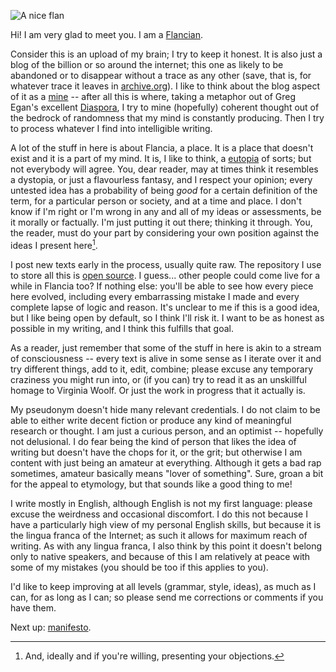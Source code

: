 <!--
.. title: Meta
.. slug: meta
.. date: 2018-12-16 17:33:15 UTC+01:00
.. tags: flancia
.. link: 
.. description: 
.. type: text
-->

![A nice flan](/static/flan.jpg)

Hi! I am very glad to meet you. I am a [Flancian](https://anagora.org/wiki/User:Flancia).

Consider this is an upload of my brain; I try to keep it honest. It is also just a blog of the billion or so around the internet; this one as likely to be abandoned or to disappear without a trace as any other (save, that is, for whatever trace it leaves in [archive.org](https://web.archive.org/web/*/flancia.org)). I like to think about the blog aspect of it as a [mine](/mine) -- after all this is where, taking a metaphor out of Greg Egan's excellent [Diaspora](https://www.goodreads.com/book/show/156785.Diaspora), I try to mine (hopefully) coherent thought out of the bedrock of randomness that my mind is constantly producing. Then I try to process whatever I find into intelligible writing.

A lot of the stuff in here is about Flancia, a place. It is a place that doesn't exist and it is a part of my mind. It is, I like to think, a [eutopia](https://en.wikipedia.org/wiki/Eutopia) of sorts; but not everybody will agree. You, dear reader, may at times think it resembles a dystopia, or just a flavourless fantasy, and I respect your opinion; every untested idea has a probability of being *good* for a certain definition of the term, for a particular person or society, and at a time and place. I don't know if I'm right or I'm wrong in any and all of my ideas or assessments, be it morally or factually. I'm just putting it out there; thinking it through. You, the reader, must do your part by considering your own position against the ideas I present here[^objections].

[^objections]: And, ideally and if you're willing, presenting your objections.

I post new texts early in the process, usually quite raw. The repository I use to store all this is [open source](https://github.com/flancian/flancia). I guess... other people could come live for a while in Flancia too? If nothing else: you'll be able to see how every piece here evolved, including every embarrassing mistake I made and every complete lapse of logic and reason. It's unclear to me if this is a good idea, but I like being open by default, so I think I'll risk it. I want to be as honest as possible in my writing, and I think this fulfills that goal. 

As a reader, just remember that some of the stuff in here is akin to a stream of consciousness -- every text is alive in some sense as I iterate over it and try different things, add to it, edit, combine; please excuse any temporary craziness you might run into, or (if you can) try to read it as an unskillful homage to Virginia Woolf. Or just the work in progress that it actually is.

My pseudonym doesn't hide many relevant credentials. I do not claim to be able to either write decent fiction or produce any kind of meaningful research or thought. I am just a curious person, and an optimist -- hopefully not delusional. I do fear being the kind of person that likes the idea of writing but doesn't have the chops for it, or the grit; but otherwise I am content with just being an amateur at everything. Although it gets a bad rap sometimes, amateur basically means "lover of something". Sure, groan a bit for the appeal to etymology, but that sounds like a good thing to me!

I write mostly in English, although English is not my first language: please excuse the weirdness and occasional discomfort. I do this not because I have a particularly high view of my personal English skills, but because it is the lingua franca of the Internet; as such it allows for maximum reach of writing. As with any lingua franca, I also think by this point it doesn't belong only to native speakers, and because of this I am relatively at peace with some of my mistakes (you should be too if this applies to you).

I'd like to keep improving at all levels (grammar, style, ideas), as much as I can, for as long as I can; so please send me corrections or comments if you have them.

Next up: [manifesto](/manifesto).
